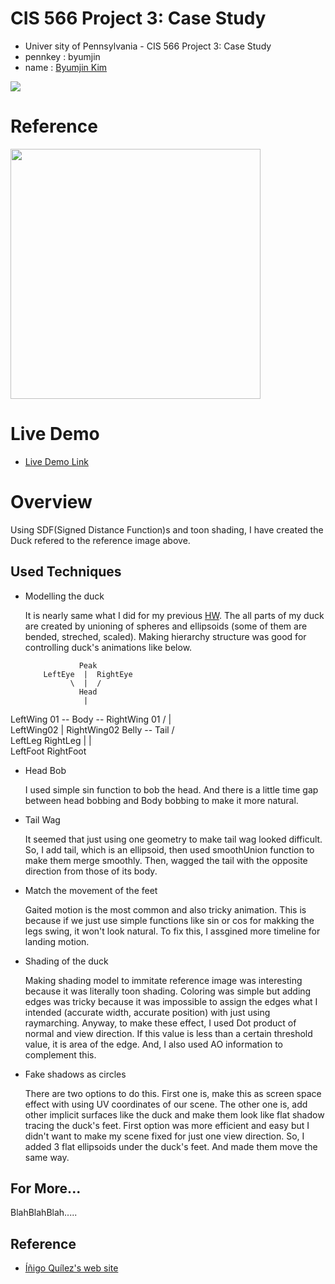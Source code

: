 # CIS 566 Project 3: Case Study

* Univer sity of Pennsylvania - CIS 566 Project 3: Case Study
* pennkey : byumjin
* name : [Byumjin Kim](https://github.com/byumjin)

![](imgs/main.png)

# Reference

<img src="http://i.imgur.com/0kvtMLE.gif" width="400px" />

# Live Demo

* [Live Demo Link](https://byumjin.github.io/SadDuck/)

# Overview

Using SDF(Signed Distance Function)s and toon shading, I have created the Duck refered to the reference image above. 

## Used Techniques

- Modelling the duck

  It is nearly same what I did for my previous [HW](https://byumjin.github.io/procedural_kirby/).
  The all parts of my duck are created by unioning of spheres and ellipsoids (some of them are bended, streched, scaled).
  Making hierarchy structure was good for controlling duck's animations like below.
  
                  Peak
          LeftEye  |  RightEye
                \  |  /
                  Head
                   |
LeftWing 01   --  Body --  RightWing 01
                 / | \
       LeftWing02  |  RightWing02
                 Belly -- Tail
               /       \
           LeftLeg   RightLeg
              |         |               
         LeftFoot    RightFoot

- Head Bob

  I used simple sin function to bob the head.
  And there is a little time gap between head bobbing and Body bobbing to make it more natural.

- Tail Wag

  It seemed that just using one geometry to make tail wag looked difficult.
  So, I add tail, which is an ellipsoid, then used smoothUnion function to make them merge smoothly.
  Then, wagged the tail with the opposite direction from those of its body.

- Match the movement of the feet

  Gaited motion is the most common and also tricky animation.
  This is because if we just use simple functions like sin or cos for makking the legs swing, it won't look natural.
  To fix this, I assgined more timeline for landing motion. 

- Shading of the duck

  Making shading model to immitate reference image was interesting because it was literally toon shading.
  Coloring was simple but adding edges was tricky because it was impossible to assign the edges what I intended (accurate width, accurate position) with just using raymarching.
  Anyway, to make these effect, I used Dot product of normal and view direction. If this value is less than a certain threshold value, it is area of the edge.
  And, I also used AO information to complement this.

- Fake shadows as circles

  There are two options to do this. First one is, make this as screen space effect with using UV coordinates of our scene.
  The other one is, add other implicit surfaces like the duck and make them look like flat shadow tracing the duck's feet.
  First option was more efficient and easy but I didn't want to make my scene fixed for just one view direction.
  So, I added 3 flat ellipsoids under the duck's feet. And made them move the same way.


## For More...

BlahBlahBlah.....

## Reference

- [Íñigo Quílez's web site](http://www.iquilezles.org/index.html)